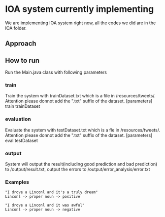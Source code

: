 # IOA system currently implementing
We are implementing IOA system right now, all the codes we did are in the IOA folder.

## Approach


## How to run
Run the Main.java class with following parameters
### train
Train the system with trainDataset.txt which is a file in /resources/tweets/. Attention please donnot add the ".txt" suffix of the dataset.
[parameters] train trainDataset 
### evaluation
Evaluate the system with testDataset.txt which is a fle in /resources/tweets/. Attention please donnot add the ".txt" suffix of the dataset.
[parameters] eval testDataset 
### output
System will output the result(including good prediction and bad prediction) to /output/result.txt, output the errors to /output/error\_analysis/error.txt
### Examples
    "I drove a Linconl and it's a truly dream" 
    Linconl -> proper noun -> positive

    "I drove a Linconl and it was awful"
    Linconl -> proper noun -> negative
    
